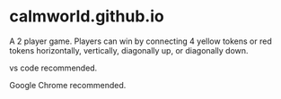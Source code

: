 # calmworld.github.io

A 2 player game. Players can win by connecting 4 yellow tokens or red tokens horizontally, vertically, diagonally up, or diagonally down.

vs code recommended.

Google Chrome recommended.

